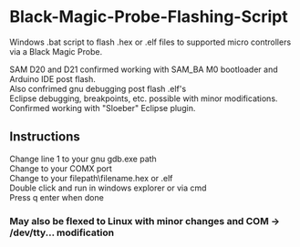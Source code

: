 # Black-Magic-Probe-Flashing-Script
Windows .bat script to flash .hex or .elf files to supported micro controllers via a Black Magic Probe.

SAM D20 and D21 confirmed working with SAM_BA M0 bootloader and Arduino IDE post flash.\
Also confrimed gnu debugging post flash .elf's \
Eclipse debugging, breakpoints, etc. possible with minor modifications.
Confirmed working with "Sloeber" Eclipse plugin.

## Instructions
Change line 1 to your gnu gdb.exe path\
Change to your COMX port\
Change to your filepath\\filename.hex or .elf\
Double click and run in windows explorer or via cmd\
Press q enter when done

### May also be flexed to Linux with minor changes and COM -> /dev/tty... modification
